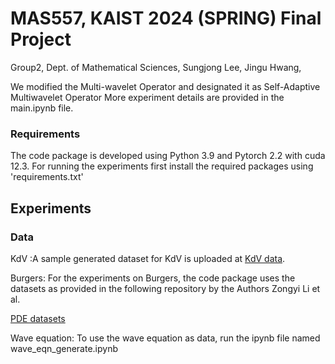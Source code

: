 # MAS557, KAIST 2024 (SPRING) Final Project


Group2, Dept. of Mathematical Sciences, Sungjong Lee, Jingu Hwang, 

We modified the Multi-wavelet Operator and designated it as Self-Adaptive Multiwavelet Operator 
More experiment details are provided in the main.ipynb file.

### Requirements
The code package is developed using Python 3.9 and Pytorch 2.2 with cuda 12.3. For running the experiments first install the required packages using 'requirements.txt'

## Experiments
### Data
KdV :A sample generated dataset for KdV is uploaded at [KdV data](https://drive.google.com/drive/folders/1--KYHPjl-pkrrGRtH8eg0aG7q8hUjiKg).

Burgers: For the experiments on Burgers, the code package uses the datasets as provided in the following repository by the Authors Zongyi Li et al.

[PDE datasets](https://drive.google.com/drive/folders/1UnbQh2WWc6knEHbLn-ZaXrKUZhp7pjt-)

Wave equation: To use the wave equation as data, run the ipynb file named wave_eqn_generate.ipynb
